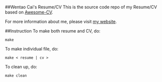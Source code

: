 ##Wentao Cai's Resume/CV
This is the source code repo of my Resume/CV based on <a href="https://github.com/posquit0/Awesome-CV" target="_blank">Awesome-CV</a>.

For more information about me, please visit <a href="https://www.cs.rochester.edu/u/wcai6/" target="_blank">my website</a>.

##Instruction
To make both resume and CV, do:

	make

To make individual file, do:

	make < resume | cv >

To clean up, do:

	make clean